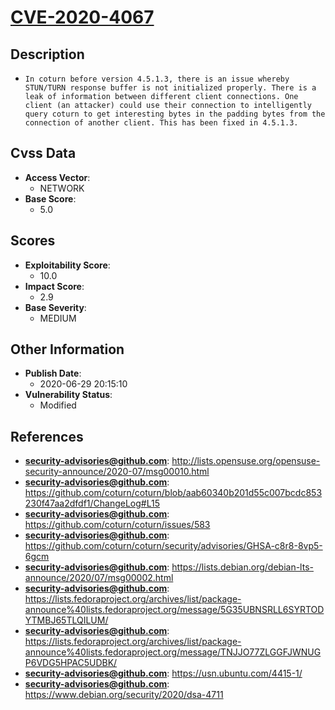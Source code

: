 
# [CVE-2020-4067](http://lists.opensuse.org/opensuse-security-announce/2020-07/msg00010.html)

## Description

- `In coturn before version 4.5.1.3, there is an issue whereby STUN/TURN response buffer is not initialized properly. There is a leak of information between different client connections. One client (an attacker) could use their connection to intelligently query coturn to get interesting bytes in the padding bytes from the connection of another client. This has been fixed in 4.5.1.3.`

## Cvss Data

- **Access Vector**:
  - NETWORK
- **Base Score**:
  - 5.0

## Scores

- **Exploitability Score**:
  - 10.0
- **Impact Score**:
  - 2.9
- **Base Severity**:
  - MEDIUM

## Other Information

- **Publish Date**:
  - 2020-06-29 20:15:10
- **Vulnerability Status**:
  - Modified

## References

- **security-advisories@github.com**: http://lists.opensuse.org/opensuse-security-announce/2020-07/msg00010.html
- **security-advisories@github.com**: https://github.com/coturn/coturn/blob/aab60340b201d55c007bcdc853230f47aa2dfdf1/ChangeLog#L15
- **security-advisories@github.com**: https://github.com/coturn/coturn/issues/583
- **security-advisories@github.com**: https://github.com/coturn/coturn/security/advisories/GHSA-c8r8-8vp5-6gcm
- **security-advisories@github.com**: https://lists.debian.org/debian-lts-announce/2020/07/msg00002.html
- **security-advisories@github.com**: https://lists.fedoraproject.org/archives/list/package-announce%40lists.fedoraproject.org/message/5G35UBNSRLL6SYRTODYTMBJ65TLQILUM/
- **security-advisories@github.com**: https://lists.fedoraproject.org/archives/list/package-announce%40lists.fedoraproject.org/message/TNJJO77ZLGGFJWNUGP6VDG5HPAC5UDBK/
- **security-advisories@github.com**: https://usn.ubuntu.com/4415-1/
- **security-advisories@github.com**: https://www.debian.org/security/2020/dsa-4711
